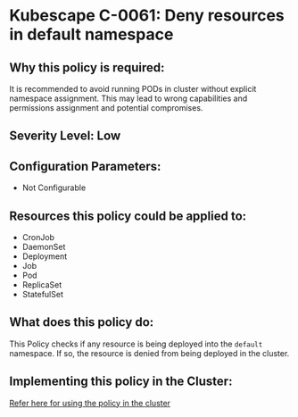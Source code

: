 # Kubescape C-0061: Deny resources in default namespace

## Why this policy is required:
It is recommended to avoid running PODs in cluster without explicit namespace assignment. This may lead to wrong capabilities and permissions assignment and potential compromises.

## Severity Level: Low

## Configuration Parameters:
* Not Configurable

## Resources this policy could be applied to:
* CronJob
* DaemonSet
* Deployment
* Job
* Pod
* ReplicaSet
* StatefulSet

## What does this policy do:
This Policy checks if any resource is being deployed into the `default` namespace. If so, the resource is denied from being deployed in the cluster.

## Implementing this policy in the Cluster:
[Refer here for using the policy in the cluster](https://github.com/kubescape/cel-admission-library#using-the-library)